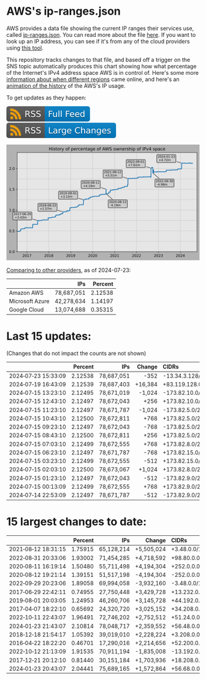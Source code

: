 # AWS's ip-ranges.json

AWS provides a data file showing the current IP ranges their
services use, called [ip-ranges.json](https://ip-ranges.amazonaws.com/ip-ranges.json).
You can read more about the file [here](https://docs.aws.amazon.com/general/latest/gr/aws-ip-ranges.html).
If you want to look up an IP address, you can see if it's from any of the cloud providers using [this tool](https://cloud-ips.s3-us-west-2.amazonaws.com/index.html).

This repository tracks changes to that file, and based off a trigger on the SNS 
topic automatically produces this chart showing how what percentage of the 
Internet's IPv4 address space AWS is in control of.  Here's some 
more [information about when different regions](announces.md) came 
online, and here's an [animation of the history](https://youtu.be/Su25yl7eol8) 
of the AWS's IP usage.

To get updates as they happen:

[![RSS Icon (Full Feed)](images/rss_badge.svg)](https://raw.githubusercontent.com/seligman/aws-ip-ranges/master/rss.xml)
[![RSS Icon (Large Changes)](images/rss_badge_partial.svg)](https://raw.githubusercontent.com/seligman/aws-ip-ranges/master/rss_big_changes.xml)

![History of AWS](history_count.svg)

[Comparing to other providers](https://github.com/seligman/cloud_sizes), as of 2024-07-23:

| | IPs | Percent |
| --- | ---: | ---: |
| Amazon AWS | 78,687,051 | 2.12538 |
| Microsoft Azure | 42,278,634 | 1.14197 |
| Google Cloud | 13,074,688 | 0.35315 |


# Last 15 updates:

(Changes that do not impact the counts are not shown)

| | Percent | IPs | Change | CIDRs |
| :--- | ---: | ---: | ---: | :--- |
| 2024&#8209;07&#8209;23&nbsp;15:33:09 | 2.12538 | 78,687,051 | -352 | -13.34.3.128/25,&nbsp;-13.34.6.192/26,&nbsp;-13.34.34.64/26,&nbsp;... |
| 2024&#8209;07&#8209;19&nbsp;16:43:09 | 2.12539 | 78,687,403 | +16,384 | +83.119.128.0/18 |
| 2024&#8209;07&#8209;15&nbsp;13:23:10 | 2.12495 | 78,671,019 | -1,024 | -173.82.10.0/24,&nbsp;-173.82.15.0/24,&nbsp;-173.82.16.0/24,&nbsp;... |
| 2024&#8209;07&#8209;15&nbsp;12:43:10 | 2.12497 | 78,672,043 | +256 | +173.82.10.0/24 |
| 2024&#8209;07&#8209;15&nbsp;11:23:10 | 2.12497 | 78,671,787 | -1,024 | -173.82.5.0/24,&nbsp;-173.82.7.0/24,&nbsp;-173.82.9.0/24,&nbsp;... |
| 2024&#8209;07&#8209;15&nbsp;10:43:10 | 2.12500 | 78,672,811 | +768 | +173.82.5.0/24,&nbsp;+173.82.7.0/24,&nbsp;+173.82.9.0/24 |
| 2024&#8209;07&#8209;15&nbsp;09:23:10 | 2.12497 | 78,672,043 | -768 | -173.82.5.0/24,&nbsp;-173.82.7.0/24,&nbsp;-173.82.9.0/24 |
| 2024&#8209;07&#8209;15&nbsp;08:43:10 | 2.12500 | 78,672,811 | +256 | +173.82.5.0/24,&nbsp;+173.82.7.0/24,&nbsp;+173.82.15.0/24,&nbsp;... |
| 2024&#8209;07&#8209;15&nbsp;07:03:10 | 2.12499 | 78,672,555 | +768 | +173.82.8.0/22,&nbsp;+173.82.13.0/24,&nbsp;-173.82.15.0/24,&nbsp;... |
| 2024&#8209;07&#8209;15&nbsp;06:23:10 | 2.12497 | 78,671,787 | -768 | +173.82.15.0/24,&nbsp;+173.82.16.0/24,&nbsp;-173.82.8.0/22,&nbsp;... |
| 2024&#8209;07&#8209;15&nbsp;03:23:10 | 2.12499 | 78,672,555 | -512 | +173.82.15.0/24,&nbsp;+173.82.16.0/24,&nbsp;-173.82.8.0/23,&nbsp;... |
| 2024&#8209;07&#8209;15&nbsp;02:03:10 | 2.12500 | 78,673,067 | +1,024 | +173.82.8.0/23,&nbsp;+173.82.6.0/24,&nbsp;+173.82.11.0/24,&nbsp;... |
| 2024&#8209;07&#8209;15&nbsp;01:23:10 | 2.12497 | 78,672,043 | -512 | -173.82.9.0/24,&nbsp;-173.82.15.0/24 |
| 2024&#8209;07&#8209;15&nbsp;00:13:09 | 2.12499 | 78,672,555 | +768 | +173.82.9.0/24,&nbsp;+173.82.10.0/24,&nbsp;+173.82.15.0/24 |
| 2024&#8209;07&#8209;14&nbsp;22:53:09 | 2.12497 | 78,671,787 | -512 | -173.82.9.0/24,&nbsp;-173.82.15.0/24 |


# 15 largest changes to date:

| | Percent | IPs | Change | CIDRs |
| :--- | ---: | ---: | ---: | :--- |
| 2021&#8209;08&#8209;12&nbsp;18:31:15 | 1.75915 | 65,128,214 | +5,505,024 | +3.48.0.0/12,&nbsp;+35.96.0.0/12,&nbsp;+3.152.0.0/13,&nbsp;... |
| 2022&#8209;08&#8209;31&nbsp;20:33:06 | 1.93002 | 71,454,285 | +4,718,592 | +98.80.0.0/12,&nbsp;+184.32.0.0/12,&nbsp;+13.184.0.0/13,&nbsp;... |
| 2020&#8209;08&#8209;11&nbsp;16:19:14 | 1.50480 | 55,711,498 | +4,194,304 | +252.0.0.0/10 |
| 2020&#8209;08&#8209;12&nbsp;19:21:14 | 1.39151 | 51,517,198 | -4,194,304 | -252.0.0.0/10 |
| 2022&#8209;09&#8209;29&nbsp;20:23:06 | 1.89058 | 69,994,058 | -3,932,160 | -3.48.0.0/12,&nbsp;-35.96.0.0/12,&nbsp;-3.240.0.0/13,&nbsp;... |
| 2017&#8209;06&#8209;29&nbsp;22:42:11 | 0.74955 | 27,750,448 | +3,429,728 | +13.232.0.0/13,&nbsp;+34.240.0.0/13,&nbsp;+35.168.0.0/13,&nbsp;... |
| 2019&#8209;08&#8209;01&nbsp;20:03:05 | 1.24953 | 46,260,706 | +3,145,728 | +44.192.0.0/10,&nbsp;-3.192.0.0/12 |
| 2017&#8209;04&#8209;07&nbsp;18:22:10 | 0.65692 | 24,320,720 | +3,025,152 | +34.208.0.0/12,&nbsp;+34.224.0.0/12,&nbsp;+13.58.0.0/15,&nbsp;... |
| 2022&#8209;10&#8209;11&nbsp;22:43:07 | 1.96491 | 72,746,202 | +2,752,512 | +51.24.0.0/13,&nbsp;+57.104.0.0/13,&nbsp;+51.20.0.0/14,&nbsp;... |
| 2024&#8209;01&#8209;23&nbsp;21:43:07 | 2.10814 | 78,048,717 | +2,359,552 | +56.48.0.0/13,&nbsp;+16.28.0.0/14,&nbsp;+16.64.0.0/14,&nbsp;... |
| 2018&#8209;12&#8209;18&nbsp;21:54:17 | 1.05392 | 39,019,010 | +2,228,224 | +3.208.0.0/12,&nbsp;+3.224.0.0/12,&nbsp;+13.48.0.0/15 |
| 2016&#8209;04&#8209;22&nbsp;18:22:20 | 0.46701 | 17,290,016 | +2,214,656 | +52.200.0.0/13,&nbsp;+52.208.0.0/13,&nbsp;+52.36.0.0/14,&nbsp;... |
| 2022&#8209;10&#8209;12&nbsp;21:13:09 | 1.91535 | 70,911,194 | -1,835,008 | -13.192.0.0/13,&nbsp;-16.28.0.0/14,&nbsp;-40.172.0.0/14,&nbsp;... |
| 2017&#8209;12&#8209;21&nbsp;20:12:10 | 0.81440 | 30,151,184 | +1,703,936 | +18.208.0.0/13,&nbsp;+18.204.0.0/14,&nbsp;+18.224.0.0/14,&nbsp;... |
| 2024&#8209;01&#8209;23&nbsp;20:43:07 | 2.04441 | 75,689,165 | +1,572,864 | +56.68.0.0/14,&nbsp;+56.128.0.0/14,&nbsp;+56.136.0.0/14,&nbsp;... |
